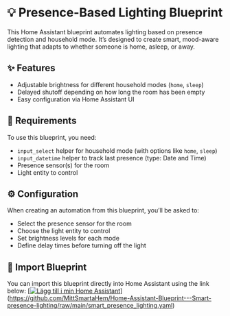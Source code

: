 # 💡 Presence-Based Lighting Blueprint

This Home Assistant blueprint automates lighting based on presence detection and household mode. It’s designed to create smart, mood-aware lighting that adapts to whether someone is home, asleep, or away.

## ✨ Features

- Adjustable brightness for different household modes (`home`, `sleep`)
- Delayed shutoff depending on how long the room has been empty
- Easy configuration via Home Assistant UI

## 🧰 Requirements

To use this blueprint, you need:

- `input_select` helper for household mode (with options like `home`, `sleep`)
- `input_datetime` helper to track last presence (type: Date and Time)
- Presence sensor(s) for the room
- Light entity to control

## ⚙️ Configuration

When creating an automation from this blueprint, you’ll be asked to:

- Select the presence sensor for the room
- Choose the light entity to control
- Set brightness levels for each mode
- Define delay times before turning off the light

## 🔗 Import Blueprint

You can import this blueprint directly into Home Assistant using the link below:
[[![Lägg till i min Home Assistant](https://my.home-assistant.io/badges/blueprint_import.svg)](https://my.home-assistant.io/redirect/blueprint_import/?url=https://github.com/MittSmartaHem/Home-Assistant-Blueprint---Smart-presence-lighting/raw/main/smart_presence_lighting.yaml)](https://github.com/MittSmartaHem/Home-Assistant-Blueprint---Smart-presence-lighting/raw/main/smart_presence_lighting.yaml)
